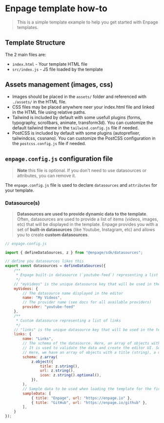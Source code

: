 # Enpage template how-to

> This is a simple template example to help you get started with Enpage templates.

## Template Structure

The 2 main files are:

- `index.html` - Your template HTML file
- `src/index.js` - JS file loaded by the template

## Assets management (images, css)

- Images should be placed in the `assets/` folder and referenced with `./assets/` in the HTML file.
- CSS files may be placed anywhere neer your index.html file and linked in the HTML file using relative paths.
- Tailwind is included by default with some usefull plugins (forms, typography, scrollbars, animate, transform3d).
You can customize the default tailwind theme in the `tailwind.config.js` file if needed.
- PostCSS is included by default with some plugins (autoprefixer, tailwindcss, cssnano). You can customize the PostCSS configuration in the `postcss.config.js` file if needed.

## `enpage.config.js` configuration file

> **Note**
> this file is optional. If you don't need to use datasources or attributes, you can remove it.


The `enpage.config.js` file is used to declare `datasources` and `attributes` for your template.


### Datasource(s)

> **Datasources are used to provide dynamic data to the template**. Often, datasources are used to provide a list of items (videos, images, etc) that will be displayed in the template. Enpage provides you with a set of **built-in datasources** (like Youtube, Instagram, etc) and allows you to create **custom datasources**.

```javascript
// enpage.config.js

import { defineDataSources, z } from "@enpage/sdk/datasources";

// define you datasources likes this
export const datasources = defineDataSources({
    /**
     * Enpage built-in datasource (`youtube-feed`) representing a list of videos from Youtube
     */
    // "myVideos" is the unique datasource key that will be used in the template
    myVideos: {
        // The datasource name displayed in the editor
        name: "My Videos",
        // The provider name (see docs for all available providers)
        provider: "youtube-feed"
    },
    /**
     * Custom datasource representing a list of links
     */
    // "links" is the unique datasource key that will be used in the template
    links: {
        name: "Links",
        // The schema of the datasource. Here, an array of objects with a title and a url.
        // It is used to validate the data and create the editor UI. Schema are declared using zod (https://zod.dev/).
        // Here, we have an array of objects with a title (string), a url (string) and an optional icon (string).
        schema: z.array(
            z.object({
                title: z.string(),
                url: z.string(),
                icon: z.string().optional(),
            }),
        ),
        // Sample data to be used when loading the template for the first time
        sampleData: [
            { title: "Enpage", url: "https://enpage.io" },
            { title: "GitHub", url: "https://enpage.io/github" },
        ],
    }
});

```
